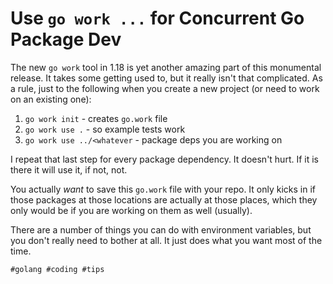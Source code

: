# Use `go work ...` for Concurrent Go Package Dev

The new `go work` tool in 1.18 is yet another amazing part of this
monumental release. It takes some getting used to, but it really isn't
that complicated. As a rule, just to the following when you create a new
project (or need to work on an existing one):

1. `go work init` - creates `go.work` file
1. `go work use .` - so example tests work
1. `go work use ../<whatever` - package deps you are working on 

I repeat that last step for every package dependency. It doesn't hurt.
If it is there it will use it, if not, not.

You actually *want* to save this `go.work` file with your repo. It only
kicks in if those packages at those locations are actually at those
places, which they only would be if you are working on them as well
(usually).

There are a number of things you can do with environment variables, but
you don't really need to bother at all. It just does what you want most
of the time.

    #golang #coding #tips

